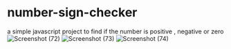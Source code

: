 # number-sign-checker
a simple javascript project to find if the number is positive , negative or zero
![Screenshot (72)](https://github.com/Saniyakhan7543/number-sign-checker/assets/133801644/7ce39001-cf18-4b94-bd7c-f1eba31f4287)
![Screenshot (73)](https://github.com/Saniyakhan7543/number-sign-checker/assets/133801644/a7110fe7-339f-4bb8-bcdd-8061cf4cd873)
![Screenshot (74)](https://github.com/Saniyakhan7543/number-sign-checker/assets/133801644/8572d486-af7f-43a0-9975-b84ed84175cf)
